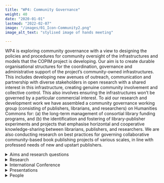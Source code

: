 ```yaml
---
title: "WP4: Community Governance"
weight: 40
date: "2020-01-01"
lastmod: "2022-02-07"
image: "/images/01_Icon-Community2.png"
image_alt_text: "stylised image of hands meeting"

---
```


WP4 is exploring community governance with a view to designing the policies and procedures for community oversight of the infrastructures and models that the COPIM project is developing. Our aim is to create durable organisational structures for the coordination, governance and administrative support of the project’s community-owned infrastructures. This includes developing new avenues of outreach, communication and partnership with diverse stakeholders in open research with a shared interest in this infrastructure, creating genuine community involvement and collective control. This also involves ensuring the infrastructures won’t be governed by a particular commercial interest. To aid our research and development work we have assembled a community governance working group (consisting of publishers, librarians, and researchers) on Humanities Commons for: (a) the long-term management of consortial library funding programs, and (b) the identification and fostering of library-publisher experiments and projects that emphasise horizontal and cooperative knowledge-sharing between librarians, publishers, and researchers. We are also conducting research on best practices for governing collaborative community-based book publishing projects of various scales, in line with professed needs of new and upstart publishers. 

<details>
  <summary>
    Aims and research questions
  </summary>

* Conduct research on collectively managed infrastructures and organisations.
* Conduct research on best practices for governing collaborative community-based book publishing projects of various scales, in line with professed needs of new and upstart publishers.
* Determine the values and ethos that should underlie COPIM’s governance procedures. How can we enable equitable, horizontal relationships in scholarly communication? How can we formalise COPIM’s governance structure to guarantee accountability to the consortium’s (future) members (presses, libraries, and infrastructure providers)?
* Determine the kind of durable organizational structures for the coordination, governance an administrative support of the project’s community-owned infrastructures and projects.
* Develop official policies and procedures for self-governance and administrative management of the infrastructures and projects.
* Establish a working group to continue development of COPIM’s governance structure, creating genuine community involvement and collective control.

</details>

<details>
  <summary>
    Research
  </summary>

#### Workshops

##### Community Governance Workshop (UCSB Library, May 01, 2020)

https://copim.ac.uk/events/200501-community-governance-workshop

This community-workshop brought together governance experts, key stakeholders in OA book publishing, and representatives from allied large community-led projects, to collaboratively explore what the governance procedures of COPIM’s open publication ecosystem for monographs should look like and to develop models to sustain the governance of the infrastructure as a community-based OA service organization. The emphasis was on horizontalist and cooperative knowledge-sharing endeavours between communities of professional-public academic practice. 
 
*Workshop reports:*

* Moore, S., & Adema, J. (2020). COPIM Community Governance Workshop Recap: Part 1. COPIM. https://doi.org/10.21428/785a6451.6a3a2ca2
* Moore, S., & Adema, J. (2020). COPIM Community Governance Workshop Recap: Part 2 - On the Meaning of Community. COPIM. https://doi.org/10.21428/785a6451.dfe7dc68

#### Internal Governance Workshops

In collaboration with the COPIM partners and the Humanities Commons Governance Working Group members, we have organised a series of workshops to get a better idea of the project’s governance needs and requirements. The findings of these workshops have amongst others fed into COPIM’s mission and vision statements and Code of Conduct and the development of the OBC’s governance model:

Workshop 1 (March 2021): Mission, Vision, Values, and Principles

Workshop 2 (April 2021): Resources, Objectives, Community, Narrative

Workshop 3 (May 2021): Organisational Structures

Workshop 4 (July 2021): Presentation of first draft governance model for the OBC

Workshop 5 (November 2021): Feedback on second draft governance model for the OBC

In these workshops our focus was on establishing a methodology of co-desing and co-development of COPIM’s governance elements, a focus on intervention/friction and antagonism (instead of smoothing out all differences) and establishing governance models that are processual and situated, community-led and inclusive and based on knowledge exchange with allied projects and communities. An example of how we have applied this co-design in our methodology can be found in our [Code of Conduct](/governance/code-of-conduct/) and [mission and vision statements](/about/mission).

COPIM. (2021). COPIM Code of Conduct. COPIM. Retrieved from https://copim.pubpub.org/pub/code-of-conduct

#### Articles and Research Reports

##### Adema, J. & Moore, S. A., (2021) “Scaling Small; Or How to Envision New Relationalities for Knowledge Production”, Westminster Papers in Communication and Culture 16(1), p.27-45. doi: https://doi.org/10.16997/wpcc.918

Drawing on our work with the Radical Open Access Collective, the ScholarLed consortium, and the Community-led Open Publishing Infrastructures for Monographs (COPIM) project, this article outlines an alternative organisational principle for governing community-led publishing projects based on mutual reliance, care, and other forms of commoning. Termed ‘scaling small’, this principle eschews standard approaches to organisational growth that tend to flatten community diversity through economies of scale. Instead, it puts forward the idea that scale can be nurtured through intentional collaborations between community-driven projects that promote a bibliodiverse ecosystem while providing resilience through resource sharing and other kinds of collaboration. Following Anna Tsing’s recom­mendations to keep in mind how reimagining our knowledge practices requires we pay particular attention to articulations between the scalable and the nonscalable (Tsing, 2012), what is needed to enable this is, first and foremost, a rethinking of existing systems and infrastructures and how they currently function – systems that have historically developed and been continuously remade to encourage fur­ther scalability.

##### Moore, Samuel. (2021). Exploring models for community governance (1.0). Zenodo. https://doi.org/10.5281/zenodo.4730687

This report presents initial work on the various models that already exist for community governance (looking more generally to frameworks relating to cooperativism, the commons, and community rule and how they can be applied) and discusses their pros and cons for COPIM’s open access monograph infrastructures, particularly its consortial funding programme. It does this through 1) a landscape study of forms of governance within scholarly communication and 2) an exploratory study of the theoretical literature on alternative forms of governance appropriate for community-led organisations.

#### Blogposts

* Moore, S., & Adema, J. (2020). Community Governance Explored. COPIM. https://doi.org/10.21428/785a6451.20a5c646</li>
* Adema, J. (2021). Co-designing a Code of Conduct. COPIM. Retrieved from https://copim.pubpub.org/pub/co-designing-a-code-of-conduct
* Fathallah, J. (2021). Collective Governance: an Update from The Open Book Collective Work Package. COPIM. https://doi.org/10.21428/785a6451.f47c5c51
* Moore, S., & Adema, J. (2020). COPIM Community Governance Workshop Recap: Part 1. COPIM. https://doi.org/10.21428/785a6451.6a3a2ca2
* Moore, S., & Adema, J. (2020). COPIM Community Governance Workshop Recap: Part 2 - On the Meaning of Community. COPIM. https://doi.org/10.21428/785a6451.dfe7dc68

</details>

<details>
  <summary>
    International Conference
  </summary>

In 2023 at the end of the COPIM project an international conference will take place to showcase the work that has been done within COPIM, with a particular focus on community-led governance and scaling small.
</details>

<details>
  <summary>
    Presentations
  </summary>

* Adema, J. (2020). OpenAIRE / COAR / EIFL presentation: “Community Governance Explored - Lessons for COPIM on how to scale small.” COPIM. Retrieved from https://copim.pubpub.org/pub/openaire-coar-eifl-presentation-community-governance-explored-lessons-for-copim-on-how-to-scale-small
* Adema, J. (2020). Scaling Small: Enabling a More Diverse Ecosystem for Scholarly Book Publishing. COPIM. Retrieved from https://copim.pubpub.org/pub/scaling-small-enabling-a-more-diverse-ecosystem-for-scholarly-book-publishing
* Adema, J. (2021). OASPA2021: Community Governance – Processes and Best Practices. COPIM. Retrieved from https://copim.pubpub.org/pub/oaspa2021-community-governance-processes-and-best-practices
* Eileen Joy and Lidia Uziel, ‘UCSB Library and the Community-led Open Publication Infrastructures for Monographs (COPIM) Project,’ Open Access Week @ UCSB, 2021-10-25. https://www.library.ucsb.edu/events-exhibitions/open-knowledge<
* Lucy Barnes, Judith Fathallah, Lidia Uziel, Martin Eve, Vincent Van Gerven-Oei, Rupert Gatti, ‘Evaluating New Funding Models for Open Access Books,’ Charleston Conference 2021, 2021-10-19 https://www.charleston-hub.com/evaluating-new-funding-models-for-open-access-books/
* Eileen Joy and Janneke Adema, ‘International, Scholar-led Collaboration around Community-led Open Publishing Infrastructures for Monographs,’ Digital Initiatives Symposium 2021, 2021-04-27 https://digital.sandiego.edu/symposium/2021/2021/12/
* Sherri L. Barnes, ‘COPIM - An update,’ UC Office of Scholarly Communication working group meeting 2020-12-08 https://zenodo.org/record/4314312#.YerEfXko9pQ
* Samuel Moore, ‘Network building of scholar-led publishers’, Transfer workshop “Sustainable Financing without APCs”, project “Innovative Open Access in Small Sciences”, Alexander von Humboldt Institute for Internet and Society (HIIG), 2020-10-06 & 07 www.hiig.de/events/workshops-sustainable-open-access-de/
* Samuel Moore, 'Scaling small': new forms of collectivity for resilient open access, OASPA conference 2020, panel ‘Funding and business mechanisms for equitable open access’ 2020-09-21, Video: https://youtu.be/hXEoGGPQYWk Slides: https://oaspa.org/wp-content/uploads/2020/10/Moore-OASPA-presentation.pptx
* Samuel Moore, ‘The COPIM Project: exploring community governance for open publishing infrastructures,’ OPERAS Conference: Knowledge Infrastructures and Digital Governance. History, Challenges, Practices, 2020-09-07

</details>

<details>
  <summary>
    People
  </summary>

* Janneke Adema
* Patrick Hart
* Eileen Joy
* Lidia Uziel
* Judith Fathallah (representing WP2)
* Samuel Moore (emeritus)
* Sherri Barnes (emeritus)

#### Key Collaborators

* Next Generation Library Publishing Project
* OPERAS-P

</details>
